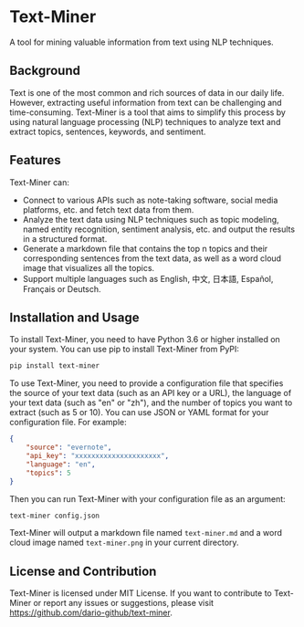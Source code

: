 # Text-Miner

A tool for mining valuable information from text using NLP techniques.

## Background

Text is one of the most common and rich sources of data in our daily life. However, extracting useful information from text can be challenging and time-consuming. Text-Miner is a tool that aims to simplify this process by using natural language processing (NLP) techniques to analyze text and extract topics, sentences, keywords, and sentiment.

## Features

Text-Miner can:

- Connect to various APIs such as note-taking software, social media platforms, etc. and fetch text data from them.
- Analyze the text data using NLP techniques such as topic modeling, named entity recognition, sentiment analysis, etc. and output the results in a structured format.
- Generate a markdown file that contains the top n topics and their corresponding sentences from the text data, as well as a word cloud image that visualizes all the topics.
- Support multiple languages such as English, 中文, 日本語, Español, Français or Deutsch.

## Installation and Usage

To install Text-Miner, you need to have Python 3.6 or higher installed on your system. You can use pip to install Text-Miner from PyPI:

```bash
pip install text-miner
```

To use Text-Miner, you need to provide a configuration file that specifies the source of your text data (such as an API key or a URL), the language of your text data (such as "en" or "zh"), and the number of topics you want to extract (such as 5 or 10). You can use JSON or YAML format for your configuration file. For example:

```json
{
    "source": "evernote",
    "api_key": "xxxxxxxxxxxxxxxxxxxxx",
    "language": "en",
    "topics": 5
}
```

Then you can run Text-Miner with your configuration file as an argument:

```bash
text-miner config.json
```

Text-Miner will output a markdown file named `text-miner.md` and a word cloud image named `text-miner.png` in your current directory.

## License and Contribution

Text-Miner is licensed under MIT License. If you want to contribute to Text-Miner or report any issues or suggestions, please visit <https://github.com/dario-github/text-miner>.

